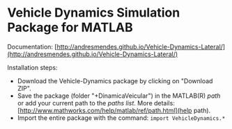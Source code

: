 # Vehicle Dynamics Simulation Package for MATLAB

Documentation: [http://andresmendes.github.io/Vehicle-Dynamics-Lateral/](http://andresmendes.github.io/Vehicle-Dynamics-Lateral/)

Installation steps:

* Download the Vehicle-Dynamics package by clicking on "Download ZIP".
* Save the package (folder "+DinamicaVeicular") in the MATLAB(R) _path_ or add your current path to the _paths list_. More details:  [http://www.mathworks.com/help/matlab/ref/path.html](help path).
* Import the entire package with the command: `import VehicleDynamics.*`
